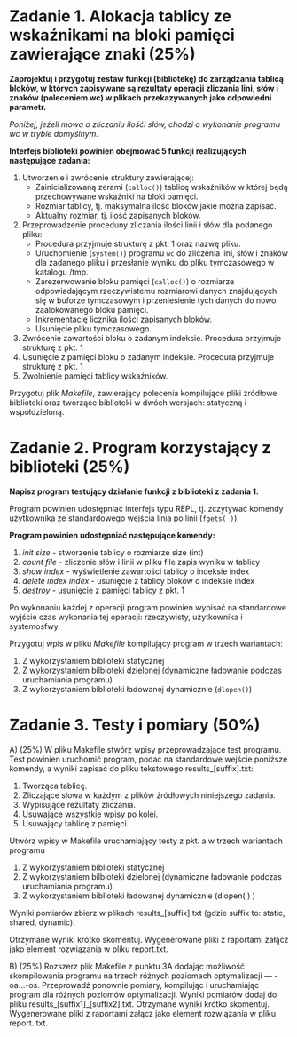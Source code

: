 # Zadanie 1. Alokacja tablicy ze wskaźnikami na bloki pamięci zawierające znaki (25%)

**Zaprojektuj i przygotuj zestaw funkcji (bibliotekę) do zarządzania tablicą bloków, w których zapisywane są rezultaty operacji zliczania lini, słów i znaków
(poleceniem wc) w plikach przekazywanych jako odpowiedni parametr.**

*Poniżej, jeżeli mowa o zliczaniu ilośći słów, chodzi o wykonanie programu wc w trybie domyślnym.*

**Interfejs biblioteki powinien obejmować 5 funkcji realizujących następujące zadania:** 
1. Utworzenie i zwrócenie struktury zawierającej:
    - Zainicializowaną zerami (`calloc()`) tablicę wskaźników w której będą przechowywane wskaźniki na bloki pamięci.
    - Rozmiar tablicy, tj. maksymalna ilość bloków jakie można zapisać.
    - Aktualny rozmiar, tj. ilość zapisanych bloków.
2. Przeprowadzenie proceduny zliczania ilości linii i słów dla podanego pliku:
    - Procedura przyjmuje strukturę z pkt. 1 oraz nazwę pliku.
    - Uruchomienie (`system()`) programu `wc` do zliczenia lini, słów i znaków dla zadanego pliku i przesłanie wyniku do pliku tymczasowego w katalogu /tmp.
    - Zarezerwowanie bloku pamięci (`calloc()`) o rozmiarze odpowiadającym rzeczywistemu rozmiarowi danych znajdujących się w buforze tymczasowym i
    przeniesienie tych danych do nowo zaalokowanego bloku pamięci.
    - Inkrementację licznika ilości zapisanych bloków.
    - Usunięcie pliku tymczasowego.
3. Zwrócenie zawartości bloku o zadanym indeksie. Procedura przyjmuje strukturę z pkt. 1
4. Usunięcie z pamięci bloku o zadanym indeksie. Procedura przyjmuje strukturę z pkt. 1
5. Zwolnienie pamięci tablicy wskaźników.

Przygotuj plik *Makefile*, zawierający polecenia kompilujące pliki źródłowe biblioteki oraz tworzące biblioteki w dwóch wersjach: statyczną i współdzieloną.

# Zadanie 2. Program korzystający z biblioteki (25%)
**Napisz program testujący działanie funkcji z biblioteki z zadania 1.**

Program powinien udostępniać interfejs typu REPL, tj. zczytywać komendy użytkownika ze standardowego wejścia linia po linii (`fgets( )`).

**Program powinien udostępniać następujące komendy:**
1. *init size* - stworzenie tablicy o rozmiarze size (int)
2. *count file* - zliczenie słów i linii w pliku file zapis wyniku w tablicy
3. *show index* - wyświetlenie zawartości tablicy o indeksie index 
4. *delete index index* - usunięcie z tablicy bloków o indeksie index
5. *destroy* - usunięcie z pamięci tablicy z pkt. 1

Po wykonaniu każdej z operacji program powinien wypisać na standardowe wyjście czas wykonania tej operacji: rzeczywisty, użytkownika i systemosfwy.

Przygotuj wpis w pliku *Makefile* kompilujący program w trzech wariantach:
1. Z wykorzystaniem biblioteki statycznej
2. Z wykorzystaniem bilbioteki dzielonej (dynamiczne ładowanie podczas uruchamiania programu)
3. Z wykorzystaniem biblioteki ładowanej dynamicznie (`dlopen()`)

# Zadanie 3. Testy i pomiary (50%)
A) (25%) W pliku Makefile stwórz wpisy przeprowadzające test programu. Test powinien uruchomić program, podać na standardowe wejście poniższe komendy, a wyniki zapisać do pliku tekstowego results_[suffix].txt:
1. Tworząca tablicę.
2. Zliczające słowa w każdym z plików źródłowych niniejszego zadania.
3. Wypisujące rezultaty zliczania.
4. Usuwające wszystkie wpisy po kolei.
5. Usuwający tablicę z pamięci.

Utwórz wpisy w Makefile uruchamiający testy z pkt. a w trzech wariantach programu
1. Z wykorzystaniem biblioteki statycznej
2. Z wykorzystaniem bilbioteki dzielonej (dynamiczne ładowanie podczas uruchamiania programu)
3. Z wykorzystaniem biblioteki ładowanej dynamicznie (dlopen( ) )

Wyniki pomiarów zbierz w plikach results_[suffix].txt (gdzie suffix to: static, shared, dynamic).

Otrzymane wyniki krótko skomentuj. Wygenerowane pliki z raportami załącz jako element rozwiązania w pliku report.txt.

B) (25%) Rozszerz plik Makefile z punktu 3A dodając możliwość skompilowania programu na trzech różnych poziomach optymalizacji — -oa...-os. Przeprowadź
ponownie pomiary, kompilując i uruchamiając program dla różnych poziomów optymalizacji. Wyniki pomiarów dodaj do pliku results_[suffix1]_[suffix2].txt.
Otrzymane wyniki krótko skomentuj. Wygenerowane pliki z raportami załącz jako element rozwiązania w pliku report. txt.